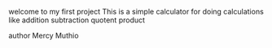 welcome to my first project
This is a simple calculator for doing calculations like 
addition
subtraction
quotent 
product

author Mercy Muthio